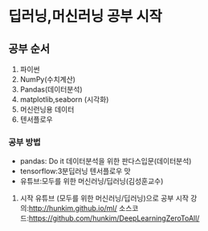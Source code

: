 # 딥러닝,머신러닝 공부 시작

## 공부 순서
1. 파이썬
2. NumPy(수치계산)
3. Pandas(데이터분석)
4. matplotlib,seaborn (시각화)
5. 머신런닝용 데이터
6. 텐서플로우

### 공부 방법
- pandas: Do it 데이터분석을 위한 판다스입문(데이터분석)
- tensorflow:3분딥러닝 텐서플로우 맛
- 유튜브:모두를 위한 머신러닝/딥러닝(김성훈교수)

1. 시작
유튜브 (모두를 위한 머신러닝/딥러닝)으로 공부 시작
강의:http://hunkim.github.io/ml/
소스코드:https://github.com/hunkim/DeepLearningZeroToAll/
